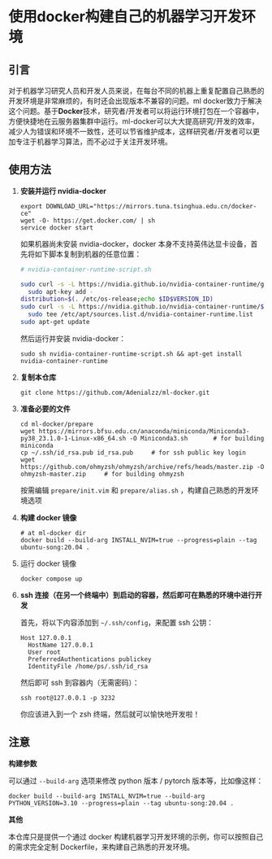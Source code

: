 # 使用docker构建自己的机器学习开发环境

## 引言

对于机器学习研究人员和开发人员来说，在每台不同的机器上重复配置自己熟悉的开发环境是非常麻烦的，有时还会出现版本不兼容的问题。ml docker致力于解决这个问题。基于**Docker**技术，研究者/开发者可以将运行环境打包在一个容器中，方便快捷地在云服务器集群中运行。ml-docker可以大大提高研究/开发的效率，减少人为错误和环境不一致性，还可以节省维护成本，这样研究者/开发者可以更加专注于机器学习算法，而不必过于关注开发环境。

## 使用方法

1. **安装并运行 nvidia-docker**

    ```shell
    export DOWNLOAD_URL="https://mirrors.tuna.tsinghua.edu.cn/docker-ce"
    wget -O- https://get.docker.com/ | sh
    service docker start
    ```

    如果机器尚未安装 nvidia-docker，docker 本身不支持英伟达显卡设备，首先将如下脚本复制到机器的任意位置：

    ```bash
    # nvidia-container-runtime-script.sh
    
    sudo curl -s -L https://nvidia.github.io/nvidia-container-runtime/gpgkey | \
      sudo apt-key add -
    distribution=$(. /etc/os-release;echo $ID$VERSION_ID)
    sudo curl -s -L https://nvidia.github.io/nvidia-container-runtime/$distribution/nvidia-container-runtime.list | \
      sudo tee /etc/apt/sources.list.d/nvidia-container-runtime.list
    sudo apt-get update
    ```

    然后运行并安装 nvidia-docker：

    ```shell
    sudo sh nvidia-container-runtime-script.sh && apt-get install nvidia-container-runtime
    ```

2. **复制本仓库**

    ```shell
    git clone https://github.com/Adenialzz/ml-docker.git
    ```

3. **准备必要的文件**

    ```shell
    cd ml-docker/prepare
    wget https://mirrors.bfsu.edu.cn/anaconda/miniconda/Miniconda3-py38_23.1.0-1-Linux-x86_64.sh -O Miniconda3.sh		# for building miniconda
    cp ~/.ssh/id_rsa.pub id_rsa.pub		# for ssh public key login
    wget https://github.com/ohmyzsh/ohmyzsh/archive/refs/heads/master.zip -O ohmyzsh-master.zip		# for building ohmyzsh
    ```

    按需编辑 `prepare/init.vim` 和 `prepare/alias.sh` ，构建自己熟悉的开发环境选项

4. **构建 docker 镜像**

    ```shell
    # at ml-docker dir
    docker build --build-arg INSTALL_NVIM=true --progress=plain --tag ubuntu-song:20.04 .
    ```

5. 运行 docker 镜像

    ```shell
    docker compose up
    ```

6. **ssh 连接（在另一个终端中）到启动的容器，然后即可在熟悉的环境中进行开发**

    首先，将以下内容添加到  `~/.ssh/config`，来配置 ssh 公钥：

    ```shell
    Host 127.0.0.1
      HostName 127.0.0.1
      User root
      PreferredAuthentications publickey
      IdentityFile /home/ps/.ssh/id_rsa
    ```

    然后即可 ssh 到容器内（无需密码）：

    ```shell
    ssh root@127.0.0.1 -p 3232
    ```

    你应该进入到一个 zsh 终端，然后就可以愉快地开发啦！

    

## 注意

**构建参数**

可以通过 `--build-arg` 选项来修改 python 版本 / pytorch 版本等，比如像这样：

```shell
docker build --build-arg INSTALL_NVIM=true --build-arg PYTHON_VERSION=3.10 --progress=plain --tag ubuntu-song:20.04 .
```

**其他**

本仓库只是提供一个通过 docker 构建机器学习开发环境的示例，你可以按照自己的需求完全定制 Dockerfile，来构建自己熟悉的开发环境。